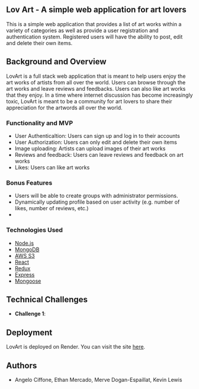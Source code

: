 ## Lov Art - A simple web application for art lovers

This is a simple web application that provides a list of art works within a variety of categories as well as provide a user registration and authentication system. Registered users will have the ability to post, edit and delete their own items.

## Background and Overview

LovArt is a full stack web application that is meant to help users enjoy the art works of artists from all over the world. Users can browse through the art works and leave reviews and feedbacks. Users can also like art works that they enjoy. In a time where internet discussion has become increasingly toxic, LovArt is meant to be a community for art lovers to share their appreciation for the artwords all over the world.


### Functionality and MVP

* User Authenticaltion: Users can sign up and log in to their accounts
* User Authorization: Users can only edit and delete their own items
* Image uploading: Artists can upload images of their art works
* Reviews and feedback: Users can leave reviews and feedback on art works
* Likes: Users can like art works

### Bonus Features
* Users will be able to create groups with administrator permissions.
* Dynamically updating profile based on user activity (e.g. number of likes, number of reviews, etc.)
*

### Technologies Used

* [Node.js](https://nodejs.org/en/)
* [MongoDB](https://www.mongodb.com/)
* [AWS S3](https://aws.amazon.com/s3/)
* [React](https://reactjs.org/)
* [Redux](https://redux.js.org/)
* [Express](https://expressjs.com/)
* [Mongoose](https://mongoosejs.com/)

## Technical Challenges
* **Challenge 1**:


## Deployment
LovArt is deployed on Render. You can visit the site [here](https://lovart.onrender.com/).


## Authors
* Angelo Ciffone, Ethan Mercado, Merve Dogan-Espaillat, Kevin Lewis
